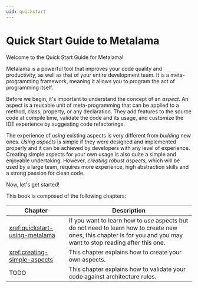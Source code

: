 ```yaml
---
uid: quickstart
---
```


# Quick Start Guide to Metalama

Welcome to the Quick Start Guide for Metalama!

Metalama is a powerful tool that improves your code quality and productivity, as well as that of your entire development team. It is a meta-programming framework, meaning it allows you to program the act of programming itself.

Before we begin, it's important to understand the concept of an _aspect_. An aspect is a reusable unit of meta-programming that can be applied to a method, class, property, or any declaration. They add features to the source code at compile time, validate the code and its usage, and customize the IDE experience by suggesting code refactorings.

The experience of _using_ existing aspects is very different from _building_ new ones. _Using aspects_ is simple if they were designed and implemented properly and it can be achieved by developers with any level of experience. Creating simple aspects for your own usage is also quite a simple and enjoyable undertaking. However, _creating robust aspects_, which will be used by a large team, requires more experience, high abstraction skills and a strong passion for clean code. 

Now, let's get started!

This book is composed of the following chapters:

| Chapter | Description |
|--------|----|
| <xref:quickstart-using-metalama> | If you want to learn how to _use_ aspects but do not need to learn how to create new ones, this chapter is for you and you may want to stop reading after this one. |
| <xref:creating-simple-aspects> | This chapter explains how to create your own aspects. |
| TODO | This chapter explains how to validate your code against architecture rules. |